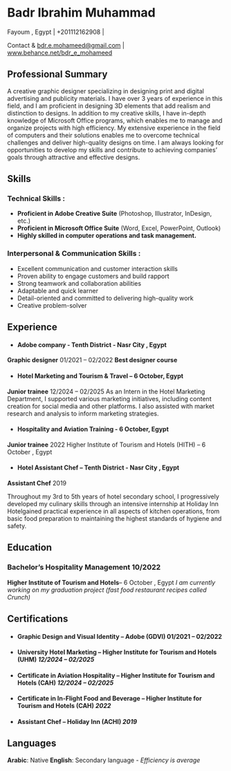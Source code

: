 # Badr Ibrahim Muhammad
Fayoum , Egypt |  +201112162908   |  

Contact & bdr.e.mohameed@gmail.com | www.behance.net/bdr_e_mohameed

## Professional Summary
A creative graphic designer specializing in designing print and digital advertising and publicity materials. I have over 3 years of experience in this field, and I am proficient in designing 3D elements that add realism and distinction to designs. In addition to my creative skills, I have in-depth knowledge of Microsoft Office programs, which enables me to manage and organize projects with high efficiency. My extensive experience in the field of computers and their solutions enables me to overcome technical challenges and deliver high-quality designs on time. I am always looking for opportunities to develop my skills and contribute to achieving companies’ goals through attractive and effective designs.

##  Skills
### Technical Skills :
* **Proficient in Adobe Creative Suite** (Photoshop, Illustrator, InDesign, etc.)
* **Proficient in Microsoft Office Suite** (Word, Excel, PowerPoint, Outlook)
* **Highly skilled in computer operations and task management.**

### Interpersonal & Communication Skills :
* Excellent communication and customer interaction skills
* Proven ability to engage customers and build rapport
* Strong teamwork and collaboration abilities
* Adaptable and quick learner 
* Detail-oriented and committed to delivering high-quality work
* Creative problem-solver

##  Experience
* #### Adobe company - Tenth District - Nasr City , Egypt
**Graphic designer**	 01/2021 – 02/2022
**Best designer course**

* #### Hotel Marketing and Tourism & Travel – 6 October, Egypt
**Junior trainee**	 12/2024 – 02/2025
As an Intern in the Hotel Marketing Department, I supported various marketing initiatives, including content creation for social media
and other platforms. I also assisted with market research and analysis to inform marketing strategies.

* #### Hospitality and Aviation Training  - 6 October, Egypt
**Junior trainee**	 2022 
Higher Institute of Tourism and Hotels (HITH) – 6 October , Egypt

* #### Hotel Assistant Chef  – Tenth District - Nasr City , Egypt
**Assistant Chef**	2019

Throughout my 3rd to 5th years of hotel secondary school, I progressively developed my culinary skills through an intensive
internship at Holiday Inn Hotelgained practical experience in all aspects of kitchen operations, from basic food preparation to maintaining
the highest standards of hygiene and safety.


## Education
### Bachelor’s Hospitality Management	10/2022
**Higher Institute of Tourism and Hotels**– 6 October , Egypt
*I am currently working on my graduation project (fast food restaurant recipes called Crunch)*


##  Certifications

* #### Graphic Design and Visual Identity  – Adobe (GDVI)	01/2021 – 02/2022

* #### University Hotel Marketing – Higher Institute for Tourism and Hotels (UHM)	 *12/2024 – 02/2025*

* #### Certificate in Aviation Hospitality – Higher Institute for Tourism and Hotels (CAH) 	*12/2024 – 02/2025*

* #### Certificate in In-Flight Food and Beverage – Higher Institute for Tourism and Hotels (CAH)	 *2022*

* #### Assistant Chef – Holiday Inn (ACHI)	*2019*

## Languages
**Arabic**: Native
**English**: Secondary language  - *Efficiency is average*

